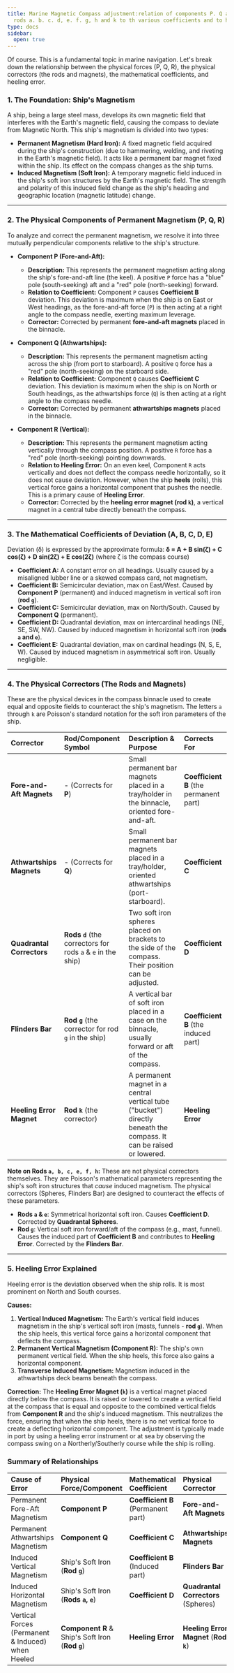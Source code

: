 ```yaml
---
title: Marine Magnetic Compass adjustment:relation of components P. Q and R and the
  rods a. b. c. d, e. f. g, h and k to th various coefficients and to heeling error;
type: docs
sidebar:
  open: true
---
```


Of course. This is a fundamental topic in marine navigation. Let's break down the relationship between the physical forces (P, Q, R), the physical correctors (the rods and magnets), the mathematical coefficients, and heeling error.

### **1. The Foundation: Ship's Magnetism**

A ship, being a large steel mass, develops its own magnetic field that interferes with the Earth's magnetic field, causing the compass to deviate from Magnetic North. This ship's magnetism is divided into two types:

*   **Permanent Magnetism (Hard Iron):** A fixed magnetic field acquired during the ship's construction (due to hammering, welding, and riveting in the Earth's magnetic field). It acts like a permanent bar magnet fixed within the ship. Its effect on the compass changes as the ship turns.
*   **Induced Magnetism (Soft Iron):** A temporary magnetic field induced in the ship's soft iron structures by the Earth's magnetic field. The strength and polarity of this induced field change as the ship's heading and geographic location (magnetic latitude) change.

---

### **2. The Physical Components of Permanent Magnetism (P, Q, R)**

To analyze and correct the permanent magnetism, we resolve it into three mutually perpendicular components relative to the ship's structure.

*   **Component P (Fore-and-Aft):**
    *   **Description:** This represents the permanent magnetism acting along the ship's fore-and-aft line (the keel). A positive `P` force has a "blue" pole (south-seeking) aft and a "red" pole (north-seeking) forward.
    *   **Relation to Coefficient:** Component `P` causes **Coefficient B** deviation. This deviation is maximum when the ship is on East or West headings, as the fore-and-aft force (`P`) is then acting at a right angle to the compass needle, exerting maximum leverage.
    *   **Corrector:** Corrected by permanent **fore-and-aft magnets** placed in the binnacle.

*   **Component Q (Athwartships):**
    *   **Description:** This represents the permanent magnetism acting across the ship (from port to starboard). A positive `Q` force has a "red" pole (north-seeking) on the starboard side.
    *   **Relation to Coefficient:** Component `Q` causes **Coefficient C** deviation. This deviation is maximum when the ship is on North or South headings, as the athwartships force (`Q`) is then acting at a right angle to the compass needle.
    *   **Corrector:** Corrected by permanent **athwartships magnets** placed in the binnacle.

*   **Component R (Vertical):**
    *   **Description:** This represents the permanent magnetism acting vertically through the compass position. A positive `R` force has a "red" pole (north-seeking) pointing downwards.
    *   **Relation to Heeling Error:** On an even keel, Component `R` acts vertically and does not deflect the compass needle horizontally, so it does not cause deviation. However, when the ship **heels** (rolls), this vertical force gains a horizontal component that pushes the needle. This is a primary cause of **Heeling Error**.
    *   **Corrector:** Corrected by the **heeling error magnet (rod `k`)**, a vertical magnet in a central tube directly beneath the compass.

---

### **3. The Mathematical Coefficients of Deviation (A, B, C, D, E)**

Deviation (δ) is expressed by the approximate formula:
**δ = A + B sin(ζ) + C cos(ζ) + D sin(2ζ) + E cos(2ζ)**
(where ζ is the compass course)

*   **Coefficient A:** A constant error on all headings. Usually caused by a misaligned lubber line or a skewed compass card, not magnetism.
*   **Coefficient B:** Semicircular deviation, max on East/West. Caused by **Component P** (permanent) and induced magnetism in vertical soft iron (**rod `g`**).
*   **Coefficient C:** Semicircular deviation, max on North/South. Caused by **Component Q** (permanent).
*   **Coefficient D:** Quadrantal deviation, max on intercardinal headings (NE, SE, SW, NW). Caused by induced magnetism in horizontal soft iron (**rods `a` and `e`**).
*   **Coefficient E:** Quadrantal deviation, max on cardinal headings (N, S, E, W). Caused by induced magnetism in asymmetrical soft iron. Usually negligible.

---

### **4. The Physical Correctors (The Rods and Magnets)**

These are the physical devices in the compass binnacle used to create equal and opposite fields to counteract the ship's magnetism. The letters `a` through `k` are Poisson's standard notation for the soft iron parameters of the ship.

| Corrector | Rod/Component Symbol | Description & Purpose | Corrects For |
| :--- | :--- | :--- | :--- |
| **Fore-and-Aft Magnets** | - (Corrects for **P**) | Small permanent bar magnets placed in a tray/holder in the binnacle, oriented fore-and-aft. | **Coefficient B** (the permanent part) |
| **Athwartships Magnets** | - (Corrects for **Q**) | Small permanent bar magnets placed in a tray/holder, oriented athwartships (port-starboard). | **Coefficient C** |
| **Quadrantal Correctors** | **Rods `d`** (the correctors for rods `a` & `e` in the ship) | Two soft iron spheres placed on brackets to the side of the compass. Their position can be adjusted. | **Coefficient D** |
| **Flinders Bar** | **Rod `g`** (the corrector for rod `g` in the ship) | A vertical bar of soft iron placed in a case on the binnacle, usually forward or aft of the compass. | **Coefficient B** (the induced part) |
| **Heeling Error Magnet** | **Rod `k`** (the corrector) | A permanent magnet in a central vertical tube ("bucket") directly beneath the compass. It can be raised or lowered. | **Heeling Error** |

**Note on Rods `a, b, c, e, f, h`:** These are not physical correctors themselves. They are Poisson's mathematical parameters representing the ship's soft iron structures that *cause* induced magnetism. The physical correctors (Spheres, Flinders Bar) are designed to counteract the effects of these parameters.

*   **Rods `a` & `e`**: Symmetrical horizontal soft iron. Causes **Coefficient D**. Corrected by **Quadrantal Spheres**.
*   **Rod `g`**: Vertical soft iron forward/aft of the compass (e.g., mast, funnel). Causes the induced part of **Coefficient B** and contributes to **Heeling Error**. Corrected by the **Flinders Bar**.

---

### **5. Heeling Error Explained**

Heeling error is the deviation observed when the ship rolls. It is most prominent on North and South courses.

**Causes:**
1.  **Vertical Induced Magnetism:** The Earth's vertical field induces magnetism in the ship's vertical soft iron (masts, funnels - **rod `g`**). When the ship heels, this vertical force gains a horizontal component that deflects the compass.
2.  **Permanent Vertical Magnetism (Component R):** The ship's own permanent vertical field. When the ship heels, this force also gains a horizontal component.
3.  **Transverse Induced Magnetism:** Magnetism induced in the athwartships deck beams beneath the compass.

**Correction:**
The **Heeling Error Magnet (`k`)** is a vertical magnet placed directly below the compass. It is raised or lowered to create a vertical field at the compass that is equal and opposite to the combined vertical fields from **Component R** and the ship's induced magnetism. This neutralizes the force, ensuring that when the ship heels, there is no net vertical force to create a deflecting horizontal component. The adjustment is typically made in port by using a heeling error instrument or at sea by observing the compass swing on a Northerly/Southerly course while the ship is rolling.

### **Summary of Relationships**

| Cause of Error | Physical Force/Component | Mathematical Coefficient | Physical Corrector |
| :--- | :--- | :--- | :--- |
| Permanent Fore-Aft Magnetism | **Component P** | **Coefficient B** (Permanent part) | **Fore-and-Aft Magnets** |
| Permanent Athwartships Magnetism | **Component Q** | **Coefficient C** | **Athwartships Magnets** |
| Induced Vertical Magnetism | Ship's Soft Iron (**Rod `g`**) | **Coefficient B** (Induced part) | **Flinders Bar** |
| Induced Horizontal Magnetism | Ship's Soft Iron (**Rods `a`, `e`**) | **Coefficient D** | **Quadrantal Correctors** (Spheres) |
| Vertical Forces (Permanent & Induced) when Heeled | **Component R** & Ship's Soft Iron (**Rod `g`**) | **Heeling Error** | **Heeling Error Magnet** (**Rod `k`**) |